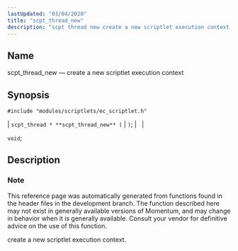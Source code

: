 ```yaml
---
lastUpdated: "03/04/2020"
title: "scpt_thread_new"
description: "scpt thread new create a new scriptlet execution context scpt thread scpt thread new void This reference page was automatically generated from functions found in the header files in the development branch The function described here may not exist in generally available versions of Momentum and may change in behavior..."
---
```


<a name="apis.scpt_thread_new"></a> 
## Name

scpt_thread_new — create a new scriptlet execution context

## Synopsis

`#include "modules/scriptlets/ec_scriptlet.h"`

| `scpt_thread * **scpt_thread_new** (` | `)`; |   |

`void`;<a name="idp59564928"></a> 
## Description

### Note

This reference page was automatically generated from functions found in the header files in the development branch. The function described here may not exist in generally available versions of Momentum, and may change in behavior when it is generally available. Consult your vendor for definitive advice on the use of this function.

create a new scriptlet execution context.